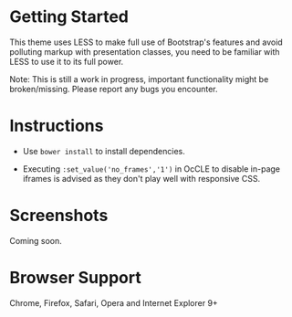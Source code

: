 Getting Started
========================

This theme uses LESS to make full use of Bootstrap's features and avoid polluting markup with presentation classes, you need to be familiar with LESS to use it to its full power.

Note: This is still a work in progress, important functionality might be broken/missing. Please report any bugs you encounter.

Instructions
========================
* Use `bower install` to install dependencies.

* Executing `:set_value('no_frames','1')` in OcCLE to disable in-page iframes is advised as they don't play well with responsive CSS.

Screenshots
========================
Coming soon.

Browser Support
========================
Chrome, Firefox, Safari, Opera and Internet Explorer 9+
